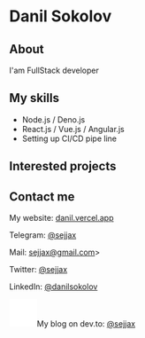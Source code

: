# Danil Sokolov
## About
I'am FullStack developer

## My skills

- Node.js / Deno.js
- React.js / Vue.js / Angular.js
- Setting up CI/CD pipe line

## Interested projects

## Contact me
My website: [danil.vercel.app](https://danil.vercel.app)

Telegram: [@sejjax](https://t.me/sejjax)

Mail: sejjax@gmail.com>

Twitter: [@sejjax](https://twitter.com/sejjax)

LinkedIn: [@danilsokolov](https://linkedin.com/in/danilsokolov)

![Dev.to](./assets/icons/devdotto.svg)My blog on dev.to: [@sejjax](https://dev.to/sejjax)